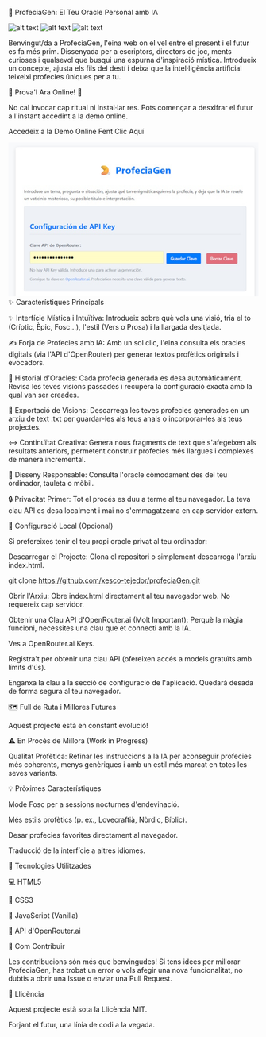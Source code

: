 📜 ProfeciaGen: El Teu Oracle Personal amb IA

![alt text](https://img.shields.io/badge/Llic%C3%A8ncia-MIT-green.svg)
![alt text](https://img.shields.io/badge/Estat-En%20Desenvolupament-blue.svg)
![alt text](https://img.shields.io/badge/Versi%C3%B3-1.0-yellow.svg)

Benvingut/da a ProfeciaGen, l'eina web on el vel entre el present i el futur es fa més prim. Dissenyada per a escriptors, directors de joc, ments curioses i qualsevol que busqui una espurna d'inspiració mística. Introdueix un concepte, ajusta els fils del destí i deixa que la intel·ligència artificial teixeixi profecies úniques per a tu.

🚀 Prova'l Ara Online! 🚀

No cal invocar cap ritual ni instal·lar res. Pots començar a desxifrar el futur a l'instant accedint a la demo online.

Accedeix a la Demo Online Fent Clic Aquí

![profecia](/assets/profecia.jpg)
✨ Característiques Principals

✨ Interfície Mística i Intuïtiva: Introdueix sobre què vols una visió, tria el to (Críptic, Èpic, Fosc...), l'estil (Vers o Prosa) i la llargada desitjada.

✍️ Forja de Profecies amb IA: Amb un sol clic, l'eina consulta els oracles digitals (via l'API d'OpenRouter) per generar textos profètics originals i evocadors.

📜 Historial d'Oracles: Cada profecia generada es desa automàticament. Revisa les teves visions passades i recupera la configuració exacta amb la qual van ser creades.

💾 Exportació de Visions: Descarrega les teves profecies generades en un arxiu de text .txt per guardar-les als teus anals o incorporar-les als teus projectes.

↔️ Continuïtat Creativa: Genera nous fragments de text que s'afegeixen als resultats anteriors, permetent construir profecies més llargues i complexes de manera incremental.

📱 Disseny Responsable: Consulta l'oracle còmodament des del teu ordinador, tauleta o mòbil.

🔒 Privacitat Primer: Tot el procés es duu a terme al teu navegador. La teva clau API es desa localment i mai no s'emmagatzema en cap servidor extern.

🔧 Configuració Local (Opcional)

Si prefereixes tenir el teu propi oracle privat al teu ordinador:

Descarregar el Projecte:
Clona el repositori o simplement descarrega l'arxiu index.html.

git clone https://github.com/xesco-tejedor/profeciaGen.git


Obrir l'Arxiu:
Obre index.html directament al teu navegador web. No requereix cap servidor.

Obtenir una Clau API d'OpenRouter.ai (Molt Important):
Perquè la màgia funcioni, necessites una clau que et connecti amb la IA.

Ves a OpenRouter.ai Keys.

Registra't per obtenir una clau API (ofereixen accés a models gratuïts amb límits d'ús).

Enganxa la clau a la secció de configuració de l'aplicació. Quedarà desada de forma segura al teu navegador.

🗺️ Full de Ruta i Millores Futures

Aquest projecte està en constant evolució!

⚠️ En Procés de Millora (Work in Progress)

Qualitat Profètica: Refinar les instruccions a la IA per aconseguir profecies més coherents, menys genèriques i amb un estil més marcat en totes les seves variants.

💡 Pròximes Característiques

Mode Fosc per a sessions nocturnes d'endevinació.

Més estils profètics (p. ex., Lovecraftià, Nòrdic, Bíblic).

Desar profecies favorites directament al navegador.

Traducció de la interfície a altres idiomes.

🚀 Tecnologies Utilitzades

💻 HTML5

🎨 CSS3

🤖 JavaScript (Vanilla)

🧠 API d'OpenRouter.ai

🙌 Com Contribuir

Les contribucions són més que benvingudes! Si tens idees per millorar ProfeciaGen, has trobat un error o vols afegir una nova funcionalitat, no dubtis a obrir una Issue o enviar una Pull Request.

📄 Llicència

Aquest projecte està sota la Llicència MIT.

Forjant el futur, una línia de codi a la vegada.
